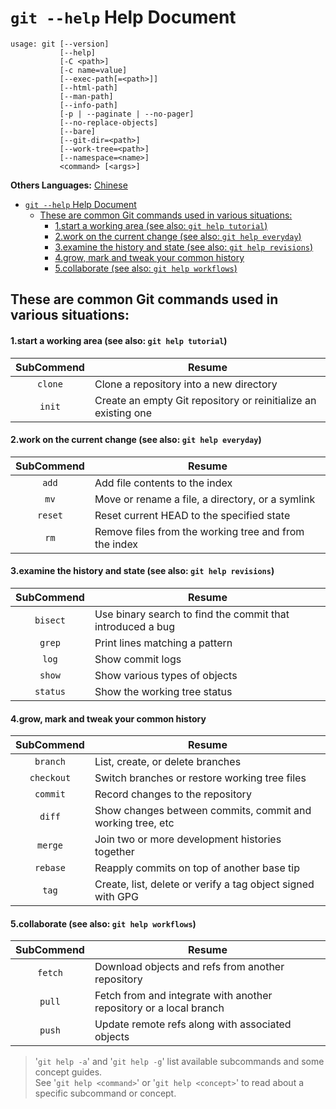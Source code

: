 # `git --help` Help Document

```shell
usage: git [--version]
           [--help]
           [-C <path>]
           [-c name=value]
           [--exec-path[=<path>]]
           [--html-path]
           [--man-path]
           [--info-path]
           [-p | --paginate | --no-pager]
           [--no-replace-objects]
           [--bare]
           [--git-dir=<path>]
           [--work-tree=<path>]
           [--namespace=<name>]
           <command> [<args>]
```
**Others Languages:** [Chinese](./GitHelpCN.md)

<!-- vim-markdown-toc GFM -->
- [`git --help` Help Document](#git---help-help-document)
  - [These are common Git commands used in various situations:](#these-are-common-git-commands-used-in-various-situations)
      - [1.start a working area (see also: `git help tutorial`)](#1start-a-working-area-see-also-git-help-tutorial)
      - [2.work on the current change (see also: `git help everyday`)](#2work-on-the-current-change-see-also-git-help-everyday)
      - [3.examine the history and state (see also: `git help revisions`)](#3examine-the-history-and-state-see-also-git-help-revisions)
      - [4.grow, mark and tweak your common history](#4grow-mark-and-tweak-your-common-history)
      - [5.collaborate (see also: `git help workflows`)](#5collaborate-see-also-git-help-workflows)
<!-- vim-markdown-toc -->

## These are common Git commands used in various situations:

#### 1.start a working area (see also: `git help tutorial`)
| SubCommend | Resume
|:----------:|-------
| `clone`    | Clone a repository into a new directory  
| `init`     | Create an empty Git repository or reinitialize an existing one

#### 2.work on the current change (see also: `git help everyday`)
| SubCommend | Resume
|:----------:|-------
| `add`      | Add file contents to the index
| `mv`       | Move or rename a file, a directory, or a symlink
| `reset`    | Reset current HEAD to the specified state
| `rm`       | Remove files from the working tree and from the index

#### 3.examine the history and state (see also: `git help revisions`)
| SubCommend | Resume
|:----------:|-------
| `bisect`   | Use binary search to find the commit that introduced a bug
| `grep`     | Print lines matching a pattern
| `log`      | Show commit logs
| `show`     | Show various types of objects
| `status`   | Show the working tree status

#### 4.grow, mark and tweak your common history
| SubCommend | Resume
|:----------:|-------
| `branch`   | List, create, or delete branches
| `checkout` | Switch branches or restore working tree files
| `commit`   | Record changes to the repository
| `diff`     | Show changes between commits, commit and working tree, etc
| `merge`    | Join two or more development histories together
| `rebase`   | Reapply commits on top of another base tip
| `tag`      | Create, list, delete or verify a tag object signed with GPG

#### 5.collaborate (see also: `git help workflows`)
| SubCommend | Resume
|:----------:|-------
| `fetch` | Download objects and refs from another repository
| `pull` | Fetch from and integrate with another repository or a local branch
| `push` | Update remote refs along with associated objects

> '`git help -a`' and '`git help -g`' list available subcommands and some concept guides.  
> See '`git help <command>`' or '`git help <concept>`' to read about a specific subcommand or concept.

